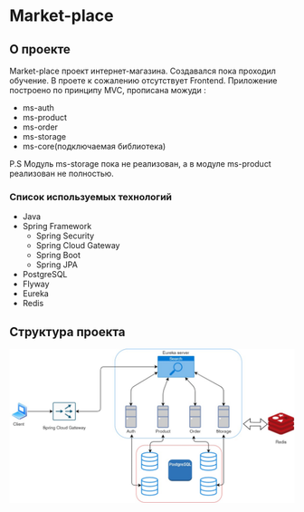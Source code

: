 # Market-place

## О проекте

Market-place проект интернет-магазина. Создавался пока проходил обучение. В проете к сожалению отсутствует Frontend. Приложение построено по принципу MVC, прописана можуди :
- ms-auth
- ms-product
- ms-order
- ms-storage
- ms-core(подключаемая библиотека)

P.S Модуль ms-storage пока не реализован, а в модуле ms-product реализован не полностью.

### Список используемых технологий

* Java
* Spring Framework
    * Spring Security
    * Spring Cloud Gateway
    * Spring Boot
    * Spring JPA
* PostgreSQL
* Flyway
* Eureka
* Redis 

## Структура проекта

![Image alt](https://github.com/Sorrentovbg/market-place/blob/master/MarketPlace(Draw).jpg)
